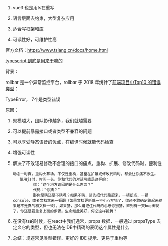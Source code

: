1. vue3 也是用ts在重写

2. 语言层面去约束，大型复杂应用

3. 适合写框架和库

4. 可读性好，可维护性高

   

官方文档：https://www.tslang.cn/docs/home.html





[typescript 到底是用来干嘛的](https://www.zhihu.com/question/308844713)

背景：

rollbar 是一个异常监控平台，rollbar 于 2018 年统计了[前端项目中Top10 的错误类型](https://link.zhihu.com/?target=https%3A//rollbar.com/blog/top-10-javascript-errors/)：

 TypeError， 7个是类型错误

原因：

1. 规模越大，团队协作越多，我们就越需要

2. 可以提前暴露接口或者类型不兼容的问题

3. 可以享受静态语音的优点，在编译时候就能代码检查

4. 增强可读性

5. 解决了不敢轻易修改不合理的接口的痛点，重构、扩展、修改代码时，便利性

   ```
   动态一时爽，重构火葬场，不仅是重构，甚至在扩展或修改代码时，都会让你痛不欲生。
      使用js时，时间一长，你和代码的对话可能是这样的：
      		你：“这个地方返回的是什么东西？”
      		代码：“你猜？“
      		那你是猜还是不猜呢？如果不猜，请先把代码跑起来，一顿断点、一顿console，或者文档拿来一顿翻（如果文档更新或一不小心写错了，你还不敢确定跑起来结果是不是真的和文档一致）。如果猜，那么请记住代码的心思你别猜，直到有一天bug出现了，你还是要重复上面的步骤。生命如此美好，何必这样折腾？
   ```

6. 在没有ts的时候，在react中我们通常，props 数据，一般通过 propsType 去定义它的类型，但也无法在IDE中精确的表明这个属性是什么

7. 总结：规避常见类型错误、更好的 IDE 提示、更易于重构等